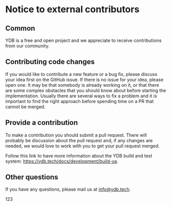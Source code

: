 # Notice to external contributors

## Common

YDB is a free and open project and we appreciate to receive contributions from our community.

## Contributing code changes

If you would like to contribute a new feature or a bug fix, please discuss your idea first on the GitHub issue.
If there is no issue for your idea, please open one. It may be that somebody is already working on it,
or that there are some complex obstacles that you should know about before starting the implementation.
Usually there are several ways to fix a problem and it is important to find the right approach before spending time on a PR
that cannot be merged.

## Provide a contribution

To make a contribution you should submit a pull request. There will probably be discussion about the pull request and,
if any changes are needed, we would love to work with you to get your pull request merged.

Follow this link to have more information about the YDB build and test system: https://ydb.tech/docs/development/build-ya.

## Other questions

If you have any questions, please mail us at info@ydb.tech.

123
